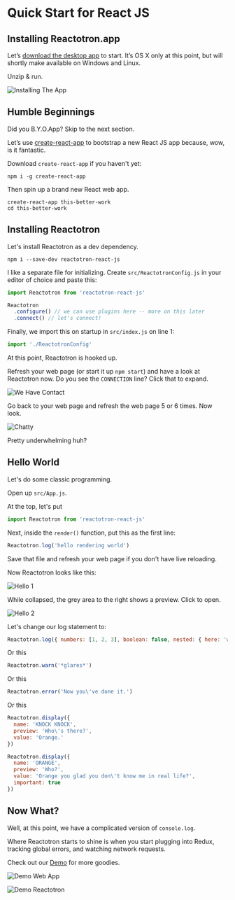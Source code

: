 # Quick Start for React JS

## Installing Reactotron.app

Let’s [download the desktop app](https://github.com/reactotron/reactotron/releases/download/v0.94.0/Reactotron.app.zip) to start.  It’s OS X only at this point, but will shortly make available on Windows and Linux.

Unzip & run.

![Installing The App](./images/quick-start-react-js/installing.jpg)


## Humble Beginnings

Did you B.Y.O.App?  Skip to the next section.

Let’s use [create-react-app](https://github.com/facebookincubator/create-react-app) to bootstrap a new React JS app because, wow, is it fantastic.

Download `create-react-app` if you haven't yet:
```
npm i -g create-react-app
```

Then spin up a brand new React web app.
```
create-react-app this-better-work
cd this-better-work
```

## Installing Reactotron

Let's install Reactotron as a dev dependency.

```
npm i --save-dev reactotron-react-js
```

I like a separate file for initializing.  Create `src/ReactotronConfig.js` in your editor of choice and paste this:

```js
import Reactotron from 'reactotron-react-js'

Reactotron
  .configure() // we can use plugins here -- more on this later
  .connect() // let's connect!
```

Finally, we import this on startup in `src/index.js` on line 1:

```js
import './ReactotronConfig'
```

At this point, Reactotron is hooked up.

Refresh your web page (or start it up `npm start`) and have a look at Reactotron now.  Do you see the `CONNECTION` line?  Click that to expand.

![We Have Contact](./images/quick-start-react-js/first-connect.jpg)


Go back to your web page and refresh the web page 5 or 6 times.  Now look.

![Chatty](./images/quick-start-react-js/spammy.jpg)

Pretty underwhelming huh?


## Hello World

Let's do some classic programming.

Open up `src/App.js`.

At the top, let's put

```js
import Reactotron from 'reactotron-react-js'
```

Next, inside the `render()` function, put this as the first line:

```js
Reactotron.log('hello rendering world')
```

Save that file and refresh your web page if you don't have live reloading.

Now Reactotron looks like this:

![Hello 1](./images/quick-start-react-js/hello-1.jpg)

While collapsed, the grey area to the right shows a preview.  Click to open.

![Hello 2](./images/quick-start-react-js/hello-2.jpg)

Let's change our log statement to:

```js
Reactotron.log({ numbers: [1, 2, 3], boolean: false, nested: { here: 'we go' } })
```

Or this

```js
Reactotron.warn('*glares*')
```

Or this

```js
Reactotron.error('Now you\'ve done it.')
```

Or this

```js
Reactotron.display({
  name: 'KNOCK KNOCK',
  preview: 'Who\'s there?',
  value: 'Orange.'
})

Reactotron.display({
  name: 'ORANGE',
  preview: 'Who?',
  value: 'Orange you glad you don\'t know me in real life?',
  important: true
})
```

## Now What?

Well, at this point, we have a complicated version of `console.log`.  

Where Reactotron starts to shine is when you start plugging into Redux, tracking global errors, and watching network requests.

Check out our [Demo](../packages/demo-react-js) for more goodies.

![Demo Web App](./images/quick-start-react-js/react-demo-js.jpg)

![Demo Reactotron](./images/quick-start-react-js/react-demo-js-reactotron.jpg)
